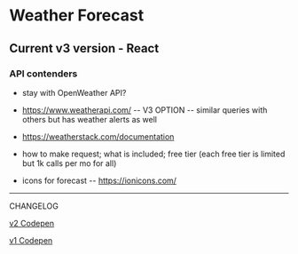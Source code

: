 # Weather Forecast 

## Current v3 version - React

### API contenders
- stay with OpenWeather API?
- https://www.weatherapi.com/ -- V3 OPTION
    -- similar queries with others but has weather alerts as well
- https://weatherstack.com/documentation

- how to make request; what is included; free tier (each free tier is limited but 1k calls per mo for all)

- icons for forecast -- https://ionicons.com/

---------------------------------
CHANGELOG

[v2 Codepen](https://codepen.io/haleyelder/full/WdZMGZ)

[v1 Codepen](https://codepen.io/haleyelder/full/XdzxBx)

